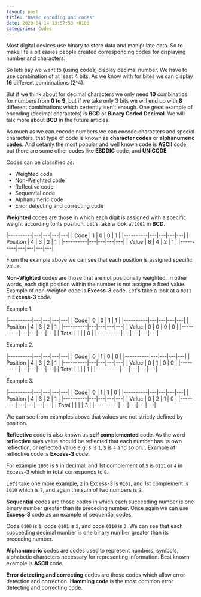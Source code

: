 ```yaml
---
layout: post
title: "Basic encoding and codes"
date: 2020-04-14 13:57:53 +0100
categories: Codes
---
```


Most digital devices use binary to store data and manipulate data. So to make life a bit easies people created corresponding codes for displaying number and characters.

So lets say we want to (using codes) display decimal number. We have to use combination of at least 4 bits. As we know with for bites we can display **16** different combinations (2^4).

But if we think about for decimal characters we only need **10** combinatios for numbers from **0 to 9**, but if we take only 3 bits we will end up with **8** different combinations which certently isen't enough. One great example of encoding (decimal characters) is **BCD** or **Binary Coded Decimal**. We will talk more about **BCD** in the future articles.

As much as we can encode numbers we can encode characters and special characters, that type of code is known as **character codes** or **alphanumeric codes**. And cetanly the most popular and well known code is **ASCII** code, but there are some other codes like **EBDDIC** code, and **UNICODE**.

Codes can be classified as:
* Weighted code
* Non-Weighted code
* Reflective code
* Sequential code
* Alphanumeric code
* Error detecting and correcting code

**Weighted** codes are those in which each digit is assigned with a specific weight according to its position. Let's take a look at `1001` in **BCD**.

|----------|---|---|---|---|
| Code     | 1 | 0 | 0 | 1 |
|----------|---|---|---|---|
| Position | 4 | 3 | 2 | 1 |
|----------|---|---|---|---|
| Value    | 8 | 4 | 2 | 1 |
|----------|---|---|---|---|

From the example above we can see that each position is assigned specific value.

**Non-Wighted** codes are those that are not positionally weighted. In other words, each digit position within the number is not assigne a fixed value. Example of non-weigted code is **Excess-3** code. Let's take a look at a `0011` in **Excess-3** code.

Example 1.

|----------|---|---|---|---|
| Code     | 0 | 0 | 1 | 1 |
|----------|---|---|---|---|
| Position | 4 | 3 | 2 | 1 |
|----------|---|---|---|---|
| Value    | 0 | 0 | 0 | 0 |
|----------|---|---|---|---|
| Total    |   |   |   | 0 |
|----------|---|---|---|---|


Example 2.

|----------|---|---|---|---|
| Code     | 0 | 1 | 0 | 0 |
|----------|---|---|---|---|
| Position | 4 | 3 | 2 | 1 |
|----------|---|---|---|---|
| Value    | 0 | 1 | 0 | 0 |
|----------|---|---|---|---|
| Total    |   |   |   | 1 |
|----------|---|---|---|---|

Example 3.

|----------|---|---|---|---|
| Code     | 0 | 1 | 1 | 0 |
|----------|---|---|---|---|
| Position | 4 | 3 | 2 | 1 |
|----------|---|---|---|---|
| Value    | 0 | 2 | 1 | 0 |
|----------|---|---|---|---|
| Total    |   |   |   | 3 |
|----------|---|---|---|---|

We can see from examples above that values are not strictly defined by position.

**Reflective** code is also known as **self complemented** code. As the word **reflective** says value should be reflected that each number has its own reflection, or reflected value e.g. `8` is `1`, `5` is `4` and so on... Example of reflective code is **Excess-3** code.

For example `1000` is `5` in decimal, and 1st complement of `5` is `0111` or `4` in Excess-3 which in total corresponds to `9`.

Let’s take one more example, `2` in Excess-3 is `0101`, and 1st complement is `1010` which is `7`, and again the sum of two numbers is `9`.

**Sequential** codes are those codes in which each succeeding number is one binary number greater than its preceding number. Once again we can use **Excess-3** code as an example of sequential codes.

Code `0100` is `1`, code `0101` is `2`, and code `0110` is `3`. We can see that each succeeding decimal number is one binary number greater than its preceding number.

**Alphanumeric** codes are codes used to represent numbers, symbols, alphabetic characters necessary for representing information. Best known example is **ASCII** code.

**Error detecting and correcting** codes are those codes which allow error detection and correction. **Hamming code** is the most common error detecting and correcting code.
